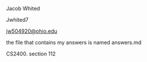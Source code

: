 Jacob Whited

Jwhited7

jw504920@ohio.edu

the file that contains my answers is named answers.md

CS2400. section 112
